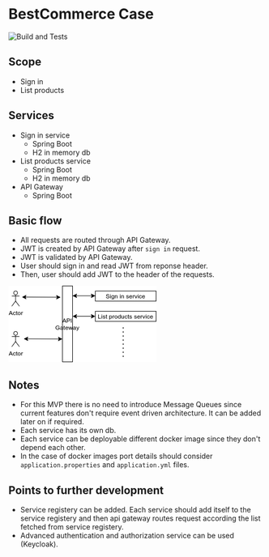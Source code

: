 # BestCommerce Case

![Build and Tests](https://github.com/ilhan-mstf/Softtech-BestCommerce-Case/workflows/Build%20and%20Tests/badge.svg)

## Scope
- Sign in
- List products

## Services
- Sign in service
  - Spring Boot
  - H2 in memory db
- List products service
  - Spring Boot
  - H2 in memory db
- API Gateway
  - Spring Boot

## Basic flow
- All requests are routed through API Gateway.
- JWT is created by API Gateway after `sign in` request.
- JWT is validated by API Gateway.
- User should sign in and read JWT from reponse header.
- Then, user should add JWT to the header of the requests.

![flow.png](flow.png)

## Notes
- For this MVP there is no need to introduce Message Queues since current features don't require event driven architecture. It can be added later on if required.
- Each service has its own db.
- Each service can be deployable different docker image since they don't depend each other.
- In the case of docker images port details should consider `application.properties` and `application.yml` files.

## Points to further development
- Service registery can be added. Each service should add itself to the service registery and then api gateway routes request according the list fetched from service registery.
- Advanced authentication and authorization service can be used (Keycloak).
